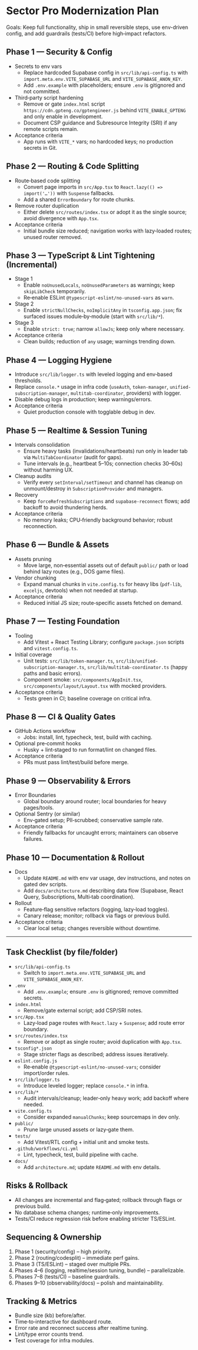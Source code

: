 # Sector Pro Modernization Plan

Goals: Keep full functionality, ship in small reversible steps, use env-driven config, and add guardrails (tests/CI) before high‑impact refactors.

## Phase 1 — Security & Config

- Secrets to env vars
  - Replace hardcoded Supabase config in `src/lib/api-config.ts` with `import.meta.env.VITE_SUPABASE_URL` and `VITE_SUPABASE_ANON_KEY`.
  - Add `.env.example` with placeholders; ensure `.env` is gitignored and not committed.
- Third‑party script hardening
  - Remove or gate `index.html` script `https://cdn.gpteng.co/gptengineer.js` behind `VITE_ENABLE_GPTENG` and only enable in development.
  - Document CSP guidance and Subresource Integrity (SRI) if any remote scripts remain.
- Acceptance criteria
  - App runs with `VITE_*` vars; no hardcoded keys; no production secrets in Git.

## Phase 2 — Routing & Code Splitting

- Route‑based code splitting
  - Convert page imports in `src/App.tsx` to `React.lazy(() => import('…'))` with `Suspense` fallbacks.
  - Add a shared `ErrorBoundary` for route chunks.
- Remove router duplication
  - Either delete `src/routes/index.tsx` or adopt it as the single source; avoid divergence with `App.tsx`.
- Acceptance criteria
  - Initial bundle size reduced; navigation works with lazy‑loaded routes; unused router removed.

## Phase 3 — TypeScript & Lint Tightening (Incremental)

- Stage 1
  - Enable `noUnusedLocals`, `noUnusedParameters` as warnings; keep `skipLibCheck` temporarily.
  - Re‑enable ESLint `@typescript-eslint/no-unused-vars` as `warn`.
- Stage 2
  - Enable `strictNullChecks`, `noImplicitAny` in `tsconfig.app.json`; fix surfaced issues module‑by‑module (start with `src/lib/*`).
- Stage 3
  - Enable `strict: true`; narrow `allowJs`; keep only where necessary.
- Acceptance criteria
  - Clean builds; reduction of `any` usage; warnings trending down.

## Phase 4 — Logging Hygiene

- Introduce `src/lib/logger.ts` with leveled logging and env‑based thresholds.
- Replace `console.*` usage in infra code (`useAuth`, `token-manager`, `unified-subscription-manager`, `multitab-coordinator`, providers) with logger.
- Disable debug logs in production; keep warnings/errors.
- Acceptance criteria
  - Quiet production console with togglable debug in dev.

## Phase 5 — Realtime & Session Tuning

- Intervals consolidation
  - Ensure heavy tasks (invalidations/heartbeats) run only in leader tab via `MultiTabCoordinator` (audit for gaps).
  - Tune intervals (e.g., heartbeat 5–10s; connection checks 30–60s) without harming UX.
- Cleanup audits
  - Verify every `setInterval/setTimeout` and channel has cleanup on unmount/destroy in `SubscriptionProvider` and managers.
- Recovery
  - Keep `forceRefreshSubscriptions` and `supabase-reconnect` flows; add backoff to avoid thundering herds.
- Acceptance criteria
  - No memory leaks; CPU‑friendly background behavior; robust reconnection.

## Phase 6 — Bundle & Assets

- Assets pruning
  - Move large, non‑essential assets out of default `public/` path or load behind lazy routes (e.g., DOS game files).
- Vendor chunking
  - Expand manual chunks in `vite.config.ts` for heavy libs (`pdf-lib`, `exceljs`, devtools) when not needed at startup.
- Acceptance criteria
  - Reduced initial JS size; route‑specific assets fetched on demand.

## Phase 7 — Testing Foundation

- Tooling
  - Add Vitest + React Testing Library; configure `package.json` scripts and `vitest.config.ts`.
- Initial coverage
  - Unit tests: `src/lib/token-manager.ts`, `src/lib/unified-subscription-manager.ts`, `src/lib/multitab-coordinator.ts` (happy paths and basic errors).
  - Component smoke: `src/components/AppInit.tsx`, `src/components/layout/Layout.tsx` with mocked providers.
- Acceptance criteria
  - Tests green in CI; baseline coverage on critical infra.

## Phase 8 — CI & Quality Gates

- GitHub Actions workflow
  - Jobs: install, lint, typecheck, test, build with caching.
- Optional pre‑commit hooks
  - Husky + lint‑staged to run format/lint on changed files.
- Acceptance criteria
  - PRs must pass lint/test/build before merge.

## Phase 9 — Observability & Errors

- Error Boundaries
  - Global boundary around router; local boundaries for heavy pages/tools.
- Optional Sentry (or similar)
  - Env‑gated setup; PII‑scrubbed; conservative sample rate.
- Acceptance criteria
  - Friendly fallbacks for uncaught errors; maintainers can observe failures.

## Phase 10 — Documentation & Rollout

- Docs
  - Update `README.md` with env var usage, dev instructions, and notes on gated dev scripts.
  - Add `docs/architecture.md` describing data flow (Supabase, React Query, Subscriptions, Multi‑tab coordination).
- Rollout
  - Feature‑flag sensitive refactors (logging, lazy‑load toggles).
  - Canary release; monitor; rollback via flags or previous build.
- Acceptance criteria
  - Clear local setup; changes reversible without downtime.

---

## Task Checklist (by file/folder)

- `src/lib/api-config.ts`
  - Switch to `import.meta.env.VITE_SUPABASE_URL` and `VITE_SUPABASE_ANON_KEY`.
- `.env`
  - Add `.env.example`; ensure `.env` is gitignored; remove committed secrets.
- `index.html`
  - Remove/gate external script; add CSP/SRI notes.
- `src/App.tsx`
  - Lazy‑load page routes with `React.lazy` + `Suspense`; add route error boundary.
- `src/routes/index.tsx`
  - Remove or adopt as single router; avoid duplication with `App.tsx`.
- `tsconfig*.json`
  - Stage stricter flags as described; address issues iteratively.
- `eslint.config.js`
  - Re‑enable `@typescript-eslint/no-unused-vars`; consider import/order rules.
- `src/lib/logger.ts`
  - Introduce leveled logger; replace `console.*` in infra.
- `src/lib/*`
  - Audit intervals/cleanup; leader‑only heavy work; add backoff where needed.
- `vite.config.ts`
  - Consider expanded `manualChunks`; keep sourcemaps in dev only.
- `public/`
  - Prune large unused assets or lazy‑gate them.
- `tests/`
  - Add Vitest/RTL config + initial unit and smoke tests.
- `.github/workflows/ci.yml`
  - Lint, typecheck, test, build pipeline with cache.
- `docs/`
  - Add `architecture.md`; update `README.md` with env details.

## Risks & Rollback

- All changes are incremental and flag‑gated; rollback through flags or previous build.
- No database schema changes; runtime‑only improvements.
- Tests/CI reduce regression risk before enabling stricter TS/ESLint.

## Sequencing & Ownership

1. Phase 1 (security/config) – high priority.
2. Phase 2 (routing/codesplit) – immediate perf gains.
3. Phase 3 (TS/ESLint) – staged over multiple PRs.
4. Phases 4–6 (logging, realtime/session tuning, bundle) – parallelizable.
5. Phases 7–8 (tests/CI) – baseline guardrails.
6. Phases 9–10 (observability/docs) – polish and maintainability.

## Tracking & Metrics

- Bundle size (kb) before/after.
- Time‑to‑interactive for dashboard route.
- Error rate and reconnect success after realtime tuning.
- Lint/type error counts trend.
- Test coverage for infra modules.

